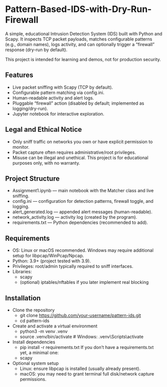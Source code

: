 # Pattern-Based-IDS-with-Dry-Run-Firewall
A simple, educational Intrusion Detection System (IDS) built with Python and Scapy. It inspects TCP packet payloads, matches configurable patterns (e.g., domain names), logs activity, and can optionally trigger a “firewall” response (dry-run by default).

This project is intended for learning and demos, not for production security.

## Features
- Live packet sniffing with Scapy (TCP by default).
- Configurable pattern matching via config.ini.
- Human-readable activity and alert logs.
- Pluggable “firewall” action (disabled by default; implemented as logging/dry-run).
- Jupyter notebook for interactive exploration.

## Legal and Ethical Notice
- Only sniff traffic on networks you own or have explicit permission to monitor.
- Packet capture often requires administrative/root privileges.
- Misuse can be illegal and unethical. This project is for educational purposes only, with no warranty.

## Project Structure
- Assignment1.ipynb — main notebook with the Matcher class and live sniffing.
- config.ini — configuration for detection patterns, firewall toggle, and logging.
- alert_generated.log — appended alert messages (human-readable).
- network_activity.log — activity log (created by the program).
- requirements.txt — Python dependencies (recommended to add).

## Requirements
- OS: Linux or macOS recommended. Windows may require additional setup for libpcap/WinPcap/Npcap.
- Python: 3.9+ (project tested with 3.9).
- Privileges: root/admin typically required to sniff interfaces.
- Libraries:
  - scapy
  - (optional) iptables/nftables if you later implement real blocking

## Installation
- Clone the repository
  - git clone https://github.com/your-username/pattern-ids.git
  - cd pattern-ids
- Create and activate a virtual environment
  - python3 -m venv .venv
  - source .venv/bin/activate # Windows: .venv\Scripts\activate
- Install dependencies
  - pip install -r requirements.txt
If you don’t have a requirements.txt yet, a minimal one:
  - scapy
- Optional system setup
  - Linux: ensure libpcap is installed (usually already present).
  - macOS: you may need to grant terminal full disk/network capture permissions.


